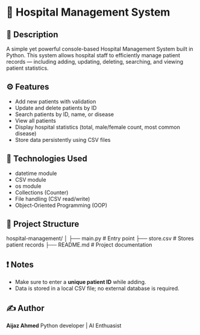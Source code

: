 # 🏥 Hospital Management System

## 📄 Description
A simple yet powerful console-based Hospital Management System built in Python. This system allows hospital staff to efficiently manage patient records — including adding, updating, deleting, searching, and viewing patient statistics.

## ⚙️ Features
- Add new patients with validation
- Update and delete patients by ID
- Search patients by ID, name, or disease
- View all patients
- Display hospital statistics (total, male/female count, most common disease)
- Store data persistently using CSV files

## 🧰 Technologies Used
- datetime module
- CSV module
- os module
- Collections (Counter)
- File handling (CSV read/write)
- Object-Oriented Programming (OOP)

## 📁 Project Structure

hospital-management/
│
├── main.py               # Entry point
├── store.csv             # Stores patient records
├── README.md             # Project documentation

## ❗ Notes

- Make sure to enter a **unique patient ID** while adding.
- Data is stored in a local CSV file; no external database is required.

## ✍️ Author
**Aijaz Ahmed**
Python developer | AI Enthuasist

